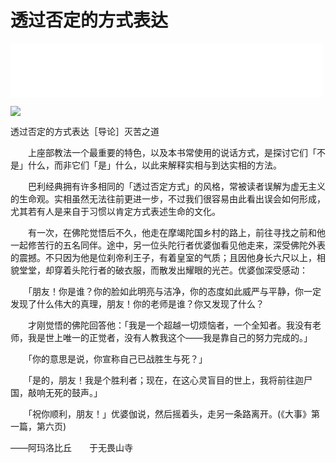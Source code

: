 # 透过否定的方式表达

<iframe frameborder="0" marginwidth="0" marginheight="0" width=500 height=86 src="./mp3/16-0.mp3"></iframe>

![](./img/16-0.webp)

透过否定的方式表达［导论］灭苦之道

　　上座部教法一个最重要的特色，以及本书常使用的说话方式，是探讨它们「不是」什么，而非它们「是」什么，以此来解释实相与到达实相的方法。

　　巴利经典拥有许多相同的「透过否定方式」的风格，常被读者误解为虚无主义的生命观。实相虽然无法往前更进一步，不过我们很容易由此看出误会如何形成，尤其若有人是来自于习惯以肯定方式表述生命的文化。

　　有一次，在佛陀觉悟后不久，他走在摩竭陀国乡村的路上，前往寻找之前和他一起修苦行的五名同伴。途中，另一位头陀行者优婆伽看见他走来，深受佛陀外表的震撼。不只因为他是位刹帝利王子，有着皇室的气质；且因他身长六尺以上，相貌堂堂，却穿着头陀行者的破衣服，而散发出耀眼的光芒。优婆伽深受感动：

　　「朋友！你是谁？你的脸如此明亮与洁净，你的态度如此威严与平静，你一定发现了什么伟大的真理，朋友！你的老师是谁？你又发现了什么？

　　才刚觉悟的佛陀回答他：「我是一个超越一切烦恼者，一个全知者。我没有老师，我是世上唯一的正觉者，没有人教我这个——我是靠自己的努力完成的。」

　　「你的意思是说，你宣称自己已战胜生与死？」

　　「是的，朋友！我是个胜利者；现在，在这心灵盲目的世上，我将前往迦尸国，敲响无死的鼓声。」

　　「祝你顺利，朋友！」优婆伽说，然后摇着头，走另一条路离开。(《大事》第一篇，第六页)

——阿玛洛比丘　　于无畏山寺

 

